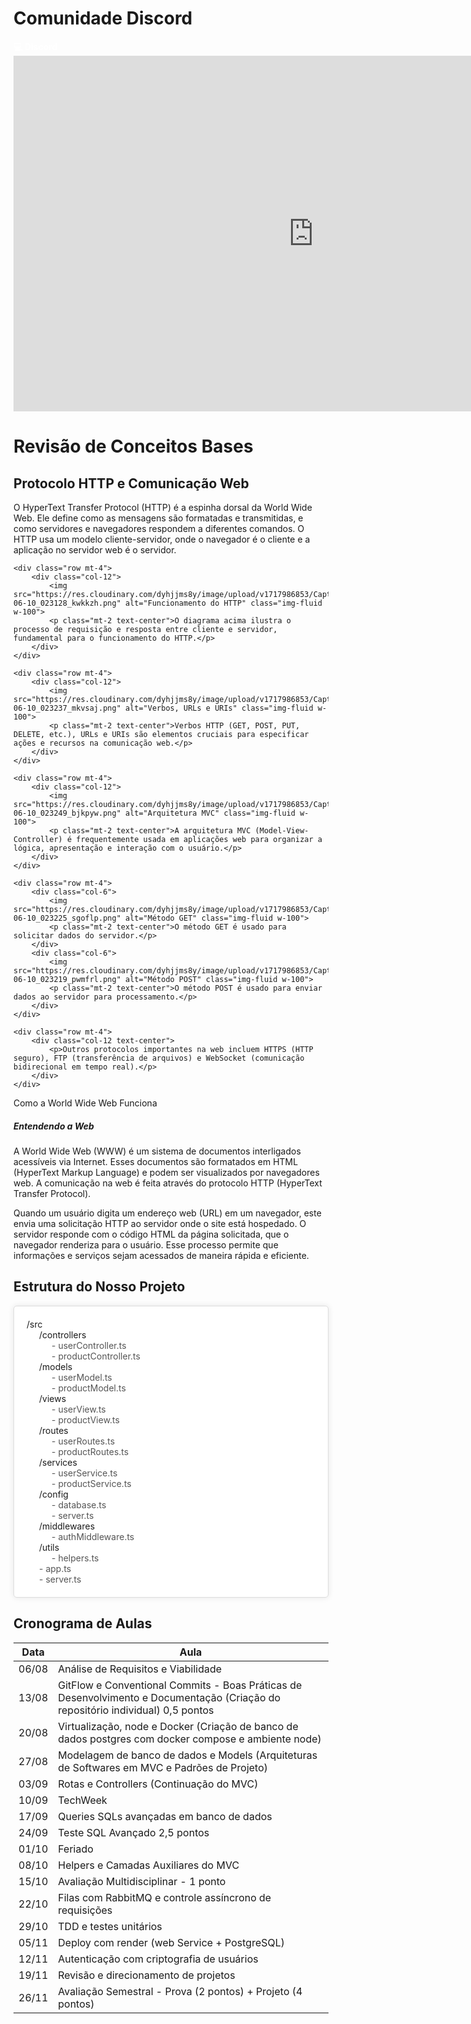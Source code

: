   <link href="https://cdn.jsdelivr.net/npm/bootstrap@5.0.0-beta3/dist/css/bootstrap.min.css" rel="stylesheet">
  <!-- jQuery -->
  <script src="https://ajax.googleapis.com/ajax/libs/jquery/3.5.1/jquery.min.js"></script>
  <!-- Font Awesome -->
  <link href="https://cdnjs.cloudflare.com/ajax/libs/font-awesome/5.15.3/css/all.min.css" rel="stylesheet">

  <style>
    a {
      color: inherit;
      text-decoration: none;
    }
    .btn a {
      color: inherit;
      text-decoration: none;
    }
    .directory-structure {
            background-color: #fff;
            border: 1px solid #ddd;
            border-radius: 5px;
            padding: 20px;
            box-shadow: 0 0 10px rgba(0, 0, 0, 0.1);
    }
    .directory {
        margin-left: 20px;
    }
    .file {
        color: #555;
    }
  </style>

<h1>Comunidade Discord</h1>
<a href="https://discord.gg/C8qXnBATgG" class="btn btn-info" style="color: white; font-weight: bold;" target="blank_">💻 Discord</a>

<div class="container my-1">
    <iframe src="https://docs.google.com/presentation/d/e/2PACX-1vQp88zM4qBed7UudJY9xW56ADiDGOrabMz1dT_dh28b0G_nUwybzxDRXpTWNiq4o8MncU8FoSdyI3C3/embed?start=false&loop=false&delayms=3000" frameborder="0" width="960" height="569" allowfullscreen="true" mozallowfullscreen="true" webkitallowfullscreen="true"></iframe>
</div>

<h1>Revisão de Conceitos Bases</h1>
<section class="container my-1">
    <div class="row">
        <div class="col-12 text-center">
            <h2>Protocolo HTTP e Comunicação Web</h2>
            <p>O HyperText Transfer Protocol (HTTP) é a espinha dorsal da World Wide Web. Ele define como as mensagens são formatadas e transmitidas, e como servidores e navegadores respondem a diferentes comandos. O HTTP usa um modelo cliente-servidor, onde o navegador é o cliente e a aplicação no servidor web é o servidor.</p>
        </div>
    </div>

    <div class="row mt-4">
        <div class="col-12">
            <img src="https://res.cloudinary.com/dyhjjms8y/image/upload/v1717986853/Captura_de_tela_2024-06-10_023128_kwkkzh.png" alt="Funcionamento do HTTP" class="img-fluid w-100">
            <p class="mt-2 text-center">O diagrama acima ilustra o processo de requisição e resposta entre cliente e servidor, fundamental para o funcionamento do HTTP.</p>
        </div>
    </div>

    <div class="row mt-4">
        <div class="col-12">
            <img src="https://res.cloudinary.com/dyhjjms8y/image/upload/v1717986853/Captura_de_tela_2024-06-10_023237_mkvsaj.png" alt="Verbos, URLs e URIs" class="img-fluid w-100">
            <p class="mt-2 text-center">Verbos HTTP (GET, POST, PUT, DELETE, etc.), URLs e URIs são elementos cruciais para especificar ações e recursos na comunicação web.</p>
        </div>
    </div>

    <div class="row mt-4">
        <div class="col-12">
            <img src="https://res.cloudinary.com/dyhjjms8y/image/upload/v1717986853/Captura_de_tela_2024-06-10_023249_bjkpyw.png" alt="Arquitetura MVC" class="img-fluid w-100">
            <p class="mt-2 text-center">A arquitetura MVC (Model-View-Controller) é frequentemente usada em aplicações web para organizar a lógica, apresentação e interação com o usuário.</p>
        </div>
    </div>

    <div class="row mt-4">
        <div class="col-6">
            <img src="https://res.cloudinary.com/dyhjjms8y/image/upload/v1717986853/Captura_de_tela_2024-06-10_023225_sgoflp.png" alt="Método GET" class="img-fluid w-100">
            <p class="mt-2 text-center">O método GET é usado para solicitar dados do servidor.</p>
        </div>
        <div class="col-6">
            <img src="https://res.cloudinary.com/dyhjjms8y/image/upload/v1717986853/Captura_de_tela_2024-06-10_023219_pwmfrl.png" alt="Método POST" class="img-fluid w-100">
            <p class="mt-2 text-center">O método POST é usado para enviar dados ao servidor para processamento.</p>
        </div>
    </div>

    <div class="row mt-4">
        <div class="col-12 text-center">
            <p>Outros protocolos importantes na web incluem HTTPS (HTTP seguro), FTP (transferência de arquivos) e WebSocket (comunicação bidirecional em tempo real).</p>
        </div>
    </div>
</section>

<section class="container">
    <div class="card text-dark bg-light mb-3">
        <div class="card-header">Como a World Wide Web Funciona</div>
        <div class="card-body">
        <h5 class="card-title">Entendendo a Web</h5>
        <p class="card-text">A World Wide Web (WWW) é um sistema de documentos interligados acessíveis via Internet. Esses documentos são formatados em HTML (HyperText Markup Language) e podem ser visualizados por navegadores web. A comunicação na web é feita através do protocolo HTTP (HyperText Transfer Protocol).</p>
        <p class="card-text">Quando um usuário digita um endereço web (URL) em um navegador, este envia uma solicitação HTTP ao servidor onde o site está hospedado. O servidor responde com o código HTML da página solicitada, que o navegador renderiza para o usuário. Esse processo permite que informações e serviços sejam acessados de maneira rápida e eficiente.</p>
        </div>
    </div>
</section>

<h2>Estrutura do Nosso Projeto</h2>

<div class="directory-structure">
    <div>/src</div>
        <div class="directory">
            <div>/controllers</div>
            <div class="directory">
                <div class="file">- userController.ts</div>
                <div class="file">- productController.ts</div>
            </div>
            <div>/models</div>
            <div class="directory">
                <div class="file">- userModel.ts</div>
                <div class="file">- productModel.ts</div>
            </div>
            <div>/views</div>
            <div class="directory">
                <div class="file">- userView.ts</div>
                <div class="file">- productView.ts</div>
            </div>
            <div>/routes</div>
            <div class="directory">
                <div class="file">- userRoutes.ts</div>
                <div class="file">- productRoutes.ts</div>
            </div>
            <div>/services</div>
            <div class="directory">
                <div class="file">- userService.ts</div>
                <div class="file">- productService.ts</div>
            </div>
            <div>/config</div>
            <div class="directory">
                <div class="file">- database.ts</div>
                <div class="file">- server.ts</div>
            </div>
            <div>/middlewares</div>
            <div class="directory">
                <div class="file">- authMiddleware.ts</div>
            </div>
            <div>/utils</div>
            <div class="directory">
                <div class="file">- helpers.ts</div>
            </div>
            <div class="file">- app.ts</div>
        <div class="file">- server.ts</div>
    </div>
</div>

<div class="container mt-5">
    <h2 class="mb-4">Cronograma de Aulas</h2>
    <table class="table table-bordered table-striped">
        <thead class="thead-dark">
            <tr>
                <th>Data</th>
                <th>Aula</th>
            </tr>
        </thead>
        <tbody>
            <tr>
                <td>06/08</td>
                <td>Análise de Requisitos e Viabilidade</td>
            </tr>
            <tr>
                <td>13/08</td>
                <td>GitFlow e Conventional Commits - Boas Práticas de Desenvolvimento e Documentação (Criação do repositório individual) 0,5 pontos</td>
            </tr>
            <tr>
                <td>20/08</td>
                <td>Virtualização, node e Docker (Criação de banco de dados postgres com docker compose e ambiente node)</td>
            </tr>
            <tr>
                <td>27/08</td>
                <td>Modelagem de banco de dados e Models (Arquiteturas de Softwares em MVC e Padrões de Projeto)</td>
            </tr>
            <tr>
                <td>03/09</td>
                <td>Rotas e Controllers (Continuação do MVC)</td>
            </tr>
            <tr>
                <td>10/09</td>
                <td>TechWeek</td>
            </tr>
            <tr>
                <td>17/09</td>
                <td>Queries SQLs avançadas em banco de dados</td>
            </tr>
            <tr>
                <td>24/09</td>
                <td>Teste SQL Avançado 2,5 pontos</td>
            </tr>
            <tr>
                <td>01/10</td>
                <td>Feriado</td>
            </tr>
            <tr>
                <td>08/10</td>
                <td>Helpers e Camadas Auxiliares do MVC</td>
            </tr>
            <tr>
                <td>15/10</td>
                <td>Avaliação Multidisciplinar - 1 ponto</td>
            </tr>
            <tr>
                <td>22/10</td>
                <td>Filas com RabbitMQ e controle assíncrono de requisições</td>
            </tr>
            <tr>
                <td>29/10</td>
                <td>TDD e testes unitários</td>
            </tr>
            <tr>
                <td>05/11</td>
                <td>Deploy com render (web Service + PostgreSQL)</td>
            </tr>
            <tr>
                <td>12/11</td>
                <td>Autenticação com criptografia de usuários</td>
            </tr>
            <tr>
                <td>19/11</td>
                <td>Revisão e direcionamento de projetos</td>
            </tr>
            <tr>
                <td>26/11</td>
                <td>Avaliação Semestral - Prova (2 pontos) + Projeto (4 pontos)</td>
            </tr>
        </tbody>
    </table>
</div>
